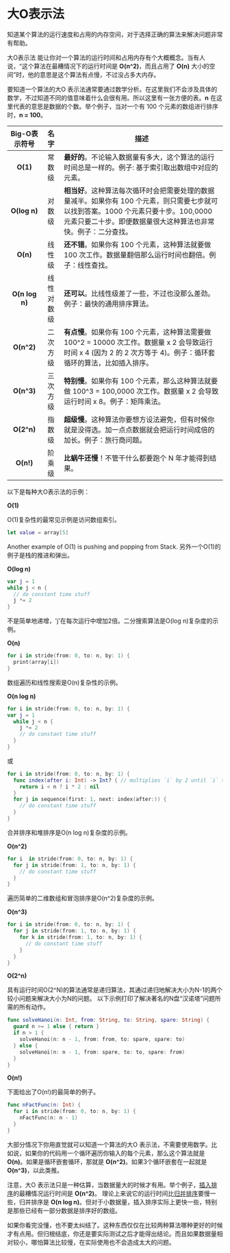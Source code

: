 # 大O表示法

知道某个算法的运行速度和占用的内存空间，对于选择正确的算法来解决问题非常有帮助。

大O表示法 能让你对一个算法的运行时间和占用内存有个大概概念。当有人说，“这个算法在最糟情况下的运行时间是 **O(n^2)**，而且占用了 **O(n)** 大小的空间”时，他的意思是这个算法有点慢，不过没占多大内存。


要知道一个算法的大O 表示法通常要通过数学分析。在这里我们不会涉及具体的数学，不过知道不同的值意味着什么会很有用。所以这里有一张方便的表。**n** 在这里代表的意思是数据的个数。举个例子，当对一个有 100 个元素的数组进行排序时，**n = 100**。

|  Big-O表示符号 | 名字 | 描述
|:------------:| :----: | -----------
|**O(1)** 	   | 常数级 | **最好的**。不论输入数据量有多大，这个算法的运行时间总是一样的。例子: 基于索引取出数组中对应的元素。
|**O(log n)**  | 对数级 | **相当好**。这种算法每次循环时会把需要处理的数据量减半。如果你有 100 个元素，则只需要七步就可以找到答案。1000 个元素只要十步。100,0000 元素只要二十步。即便数据量很大这种算法也非常快。例子：二分查找。
|**O(n)** 	   | 线性级 | **还不错**。如果你有 100 个元素，这种算法就要做 100 次工作。数据量翻倍那么运行时间也翻倍。例子：线性查找。
|**O(n log n)** | 线性对数级 | **还可以**。比线性级差了一些，不过也没那么差劲。例子：最快的通用排序算法。
|**O(n^2)** 	   | 二次方级 | **有点慢**。如果你有 100 个元素，这种算法需要做 100^2 = 10000 次工作。数据量 x 2 会导致运行时间 x 4 (因为 2 的 2 次方等于 4)。例子：循环套循环的算法，比如插入排序。
|**O(n^3)** 	   | 三次方级 | **特别慢**。如果你有 100 个元素，那么这种算法就要做 100^3 = 100,0000 次工作。数据量 x 2 会导致运行时间 x 8。例子：矩阵乘法。
|**O(2^n)** 	   | 指数级 | **超级慢**。这种算法你要想方设法避免，但有时候你就是没得选。加一点点数据就会把运行时间成倍的加长。例子：旅行商问题。
|**O(n!)** 	   | 阶乘级 | **比蜗牛还慢**！不管干什么都要跑个 N 年才能得到结果。

以下是每种大O表示法的示例：

**O(1)**

  O(1)复杂性的最常见示例是访问数组索引。

  ```swift
  let value = array[5]
  ```

  Another example of O(1) is pushing and popping from Stack.
  另外一个O(1)的例子是栈的推进和弹出。


**O(log n)**

  ```swift
  var j = 1
  while j < n {
    // do constant time stuff
    j *= 2
  }
  ```  

  不是简单地递增，'j'在每次运行中增加2倍。二分搜索算法是O(log n)复杂度的示例。


**O(n)**

  ```swift
  for i in stride(from: 0, to: n, by: 1) {
    print(array[i])
  }
  ```

  数组遍历和线性搜索是O(n)复杂性的示例。 


**O(n log n)**

  ```swift
  for i in stride(from: 0, to: n, by: 1) {
  var j = 1
    while j < n {
      j *= 2
      // do constant time stuff
    }
  }
  ```

  或

  ```swift
  for i in stride(from: 0, to: n, by: 1) {
    func index(after i: Int) -> Int? { // multiplies `i` by 2 until `i` >= `n`
      return i < n ? i * 2 : nil
    }
    for j in sequence(first: 1, next: index(after:)) {
      // do constant time stuff
    }
  }
  ```

  合并排序和堆排序是O(n log n)复杂度的示例。  


**O(n^2)**

  ```swift
  for i  in stride(from: 0, to: n, by: 1) {
    for j in stride(from: 1, to: n, by: 1) {
      // do constant time stuff
    }
  }
  ```

  遍历简单的二维数组和冒泡排序是O(n^2)复杂度的示例。


**O(n^3)**

  ```swift
  for i in stride(from: 0, to: n, by: 1) {
    for j in stride(from: 1, to: n, by: 1) {
      for k in stride(from: 1, to: n, by: 1) {
        // do constant time stuff
      }
    }
  }
  ```  

**O(2^n)**

  具有运行时间O(2^N)的算法通常是递归算法，其通过递归地解决大小为N-1的两个较小问题来解决大小为N的问题。
  以下示例打印了解决著名的N盘“汉诺塔”问题所需的所有动作。

  ```swift
  func solveHanoi(n: Int, from: String, to: String, spare: String) {
    guard n >= 1 else { return }
    if n > 1 {
      solveHanoi(n: n - 1, from: from, to: spare, spare: to)
    } else {
      solveHanoi(n: n - 1, from: spare, to: to, spare: from)
    }
  }
  ```


**O(n!)**

  下面给出了O(n!)的最简单的例子。

  ```swift
  func nFactFunc(n: Int) {
    for i in stride(from: 0, to: n, by: 1) {
      nFactFunc(n: n - 1)
    }
  }
  ```

大部分情况下你用直觉就可以知道一个算法的大O 表示法，不需要使用数学。比如说，如果你的代码用一个循环遍历你输入的每个元素，那么这个算法就是 **O(n)**。如果是循环嵌套循环，那就是 **O(n^2)**。如果3个循环嵌套在一起就是 **O(n^3)**，以此类推。

注意，大O 表示法只是一种估算，当数据量大的时候才有用。举个例子，[插入排序](Insertion%20Sort/README_zh.md)的最糟情况运行时间是 **O(n^2)**。 理论上来说它的运行时间比[归并排序](Merge%20Sort/README_zh.md)要慢一些，归并排序是 **O(n log n)**。但对于小数据量，插入排序实际上更快一些，特别是那些已经有一部分数据是排序好的数组。

如果你看完没懂，也不要太纠结了。这种东西仅仅在比较两种算法哪种更好的时候才有点用。但归根结底，你还是要实际测试之后才能得出结论。而且如果数据量相对较小，哪怕算法比较慢，在实际使用也不会造成太大的问题。